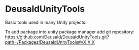 # DeusaldUnityTools
Basic tools used in many Unity projects.

To add package into unity package manager add git repository: https://github.com/Deusald/DeusaldUnityTools.git?path=/Packages/DeusaldUnityTools#vX.X.X